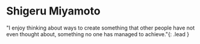 # Shigeru Miyamoto
"I enjoy thinking about ways to create something that other people have not even thought about, something no one has managed to achieve."{: .lead }

